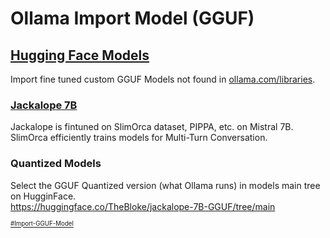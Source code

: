 # Ollama Import Model (GGUF) 
## [Hugging Face Models](https://huggingface.co/models)
Import fine tuned custom GGUF Models not found in [ollama.com/libraries](https://ollama.com/library).

### [Jackalope 7B](https://huggingface.co/openaccess-ai-collective/jackalope-7b)
Jackalope is fintuned on SlimOrca dataset, PIPPA, etc. on Mistral 7B.
SlimOrca efficiently trains models for Multi-Turn Conversation.

### Quantized Models
Select the GGUF Quantized version (what Ollama runs) in models main tree on HugginFace.  
https://huggingface.co/TheBloke/jackalope-7B-GGUF/tree/main

<sub><sub>[#Import-GGUF-Model](https://www.youtube.com/watch?v=3BnnsQCmgLo)</sub></sub>
